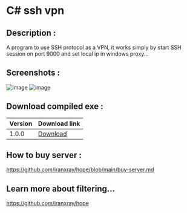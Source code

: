 # C# ssh vpn

## Description : 
A program to use SSH protocol as a VPN, it works simply by start SSH session on port 9000 and set local ip in windows proxy...

## Screenshots : 
<!-- ![image](https://github.com/omidmousavi/csharp-ssh-vpn/assets/67155909/acf6a507-866b-422c-a7c1-3e2b98cb2521) -->
![image](https://github.com/omidmousavi/csharp-ssh-vpn/assets/67155909/40587a57-efd8-4696-8612-a78a87c8d478)
![image](https://github.com/omidmousavi/csharp-ssh-vpn/assets/67155909/73b7314a-b9d7-465b-9afd-ea3dd25c688f)

## Download compiled exe : 
Version  | Download link
| ------------- | ------------- |
1.0.0 | [Download](https://github.com/omidmousavi/csharp-ssh-vpn/raw/master/ssh-vpn/bin/Debug/v1.0.0.rar) |

## How to buy server :
https://github.com/iranxray/hope/blob/main/buy-server.md

## Learn more about filtering...
https://github.com/iranxray/hope

